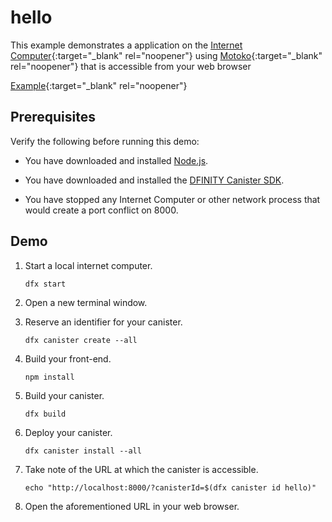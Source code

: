 # hello

This example demonstrates a application on the [Internet Computer](https://dfinity.org){:target="_blank" rel="noopener"} using
[Motoko](https://sdk.dfinity.org/docs/language-guide/motoko.html){:target="_blank" rel="noopener"} that is accessible from your web browser


[Example](https://4ytlg-aaaaa-aaaah-aagkq-cai.raw.ic0.app/){:target="_blank" rel="noopener"}


## Prerequisites

Verify the following before running this demo:

*  You have downloaded and installed [Node.js](https://nodejs.org).

*  You have downloaded and installed the [DFINITY Canister
   SDK](https://sdk.dfinity.org).

*  You have stopped any Internet Computer or other network process that would
   create a port conflict on 8000.

## Demo

1. Start a local internet computer.

   ```text
   dfx start
   ```

1. Open a new terminal window.

1. Reserve an identifier for your canister.

   ```text
   dfx canister create --all
   ```

1. Build your front-end.

   ```text
   npm install
   ```

1. Build your canister.

   ```text
   dfx build
   ```

1. Deploy your canister.

   ```text
   dfx canister install --all
   ```

1. Take note of the URL at which the canister is accessible.

   ```text
   echo "http://localhost:8000/?canisterId=$(dfx canister id hello)"
   ```

1. Open the aforementioned URL in your web browser.